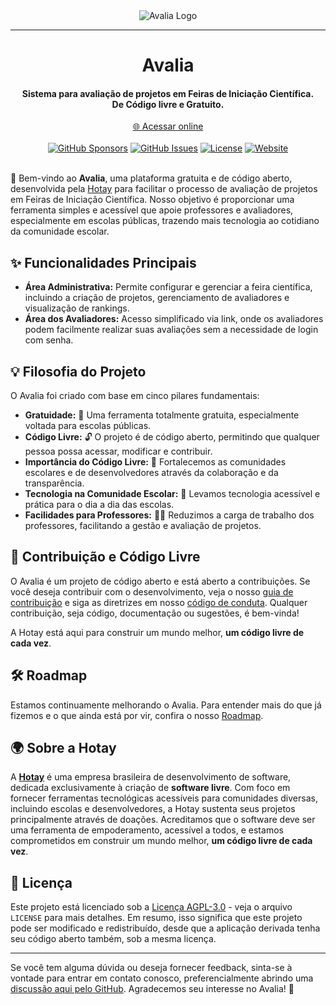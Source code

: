 <div align="center"><img align="center" src="https://raw.githubusercontent.com/hotaydev/avalia/main/.github/images/avalia-title.png" alt="Avalia Logo" /></div>

---

<h1 align="center">Avalia</h1>
<h4 align="center">Sistema para avaliação de projetos em Feiras de Iniciação Científica.<br/>De Código livre e Gratuito.</h4>


<div align="center"><a href="https://avalia.hotay.dev/">🌐 Acessar online</a></div>
&nbsp;

<div align="center">
  <a href="https://github.com/sponsors/hotaydev/"><img alt="GitHub Sponsors" src="https://img.shields.io/github/sponsors/hotaydev?label=Sponsors"></a>
  <a href="https://github.com/hotaydev/avalia/issues"><img alt="GitHub Issues" src="https://img.shields.io/github/issues/hotaydev/avalia?label=Issues"></a>
  <a href="https://github.com/hotaydev/avalia?tab=AGPL-3.0-1-ov-file"><img alt="License" src="https://img.shields.io/github/license/hotaydev/avalia?color=blue&label=Licen%C3%A7a"></a>
  <a href="https://avalia.hotay.dev/"><img alt="Website" src="https://img.shields.io/website?url=https%3A%2F%2Favalia.hotay.dev&up_message=online&down_message=offline&label=Plataforma%20Web"></a>
</div>
&nbsp;


🎉 Bem-vindo ao **Avalia**, uma plataforma gratuita e de código aberto, desenvolvida pela [Hotay](#sobre-a-hotay) para facilitar o processo de avaliação de projetos em Feiras de Iniciação Científica. Nosso objetivo é proporcionar uma ferramenta simples e acessível que apoie professores e avaliadores, especialmente em escolas públicas, trazendo mais tecnologia ao cotidiano da comunidade escolar.

## ✨ Funcionalidades Principais

- **Área Administrativa:** Permite configurar e gerenciar a feira científica, incluindo a criação de projetos, gerenciamento de avaliadores e visualização de rankings.
- **Área dos Avaliadores:** Acesso simplificado via link, onde os avaliadores podem facilmente realizar suas avaliações sem a necessidade de login com senha.

## 💡 Filosofia do Projeto

O Avalia foi criado com base em cinco pilares fundamentais:

- **Gratuidade:** 💸 Uma ferramenta totalmente gratuita, especialmente voltada para escolas públicas.
- **Código Livre:** 🔓 O projeto é de código aberto, permitindo que qualquer pessoa possa acessar, modificar e contribuir.
- **Importância do Código Livre:** 🤝 Fortalecemos as comunidades escolares e de desenvolvedores através da colaboração e da transparência.
- **Tecnologia na Comunidade Escolar:** 🏫 Levamos tecnologia acessível e prática para o dia a dia das escolas.
- **Facilidades para Professores:** 👩‍🏫 Reduzimos a carga de trabalho dos professores, facilitando a gestão e avaliação de projetos.

## 🚀 Contribuição e Código Livre

O Avalia é um projeto de código aberto e está aberto a contribuições. Se você deseja contribuir com o desenvolvimento, veja o nosso [guia de contribuição](./CONTRIBUTING.md) e siga as diretrizes em nosso [código de conduta](.github/CODE_OF_CONDUCT.md). Qualquer contribuição, seja código, documentação ou sugestões, é bem-vinda!

A Hotay está aqui para construir um mundo melhor, **um código livre de cada vez**.

## 🛠️ Roadmap

Estamos continuamente melhorando o Avalia. Para entender mais do que já fizemos e o que ainda está por vir, confira o nosso [Roadmap](./ROADMAP.md).

## 🌍 Sobre a Hotay

A **[Hotay](https://www.hotay.dev)** é uma empresa brasileira de desenvolvimento de software, dedicada exclusivamente à criação de **software livre**. Com foco em fornecer ferramentas tecnológicas acessíveis para comunidades diversas, incluindo escolas e desenvolvedores, a Hotay sustenta seus projetos principalmente através de doações. Acreditamos que o software deve ser uma ferramenta de empoderamento, acessível a todos, e estamos comprometidos em construir um mundo melhor, **um código livre de cada vez**.

## 📜 Licença

Este projeto está licenciado sob a [Licença AGPL-3.0](LICENSE) - veja o arquivo `LICENSE` para mais detalhes.
Em resumo, isso significa que este projeto pode ser modificado e redistribuído, desde que a aplicação derivada tenha seu código aberto também, sob a mesma licença.

---

Se você tem alguma dúvida ou deseja fornecer feedback, sinta-se à vontade para entrar em contato conosco, preferencialmente abrindo uma [discussão aqui pelo GitHub](https://github.com/hotaydev/avalia/discussions). Agradecemos seu interesse no Avalia! 💬
